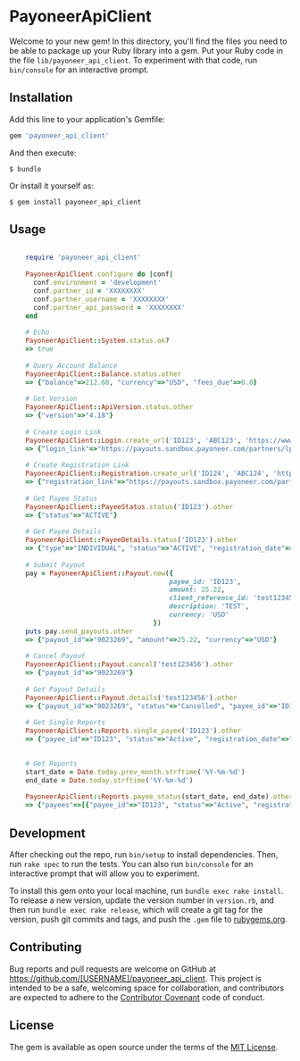 # PayoneerApiClient

Welcome to your new gem! In this directory, you'll find the files you need to be able to package up your Ruby library into a gem. Put your Ruby code in the file `lib/payoneer_api_client`. To experiment with that code, run `bin/console` for an interactive prompt.

## Installation

Add this line to your application's Gemfile:

```ruby
gem 'payoneer_api_client'
```

And then execute:

    $ bundle

Or install it yourself as:

    $ gem install payoneer_api_client

## Usage

```ruby

    require 'payoneer_api_client'
    
    PayoneerApiClient.configure do |conf|
      conf.environment = 'development'
      conf.partner_id = 'XXXXXXXX'
      conf.partner_username = 'XXXXXXXX'
      conf.partner_api_password = 'XXXXXXXX'
    end
    
    # Echo
    PayoneerApiClient::System.status.ok?
    => true
    
    # Query Account Balance
    PayoneerApiClient::Balance.status.other
    => {"balance"=>212.68, "currency"=>"USD", "fees_due"=>0.0}
    
    # Get Version
    PayoneerApiClient::ApiVersion.status.other
    => {"version"=>"4.18"}
    
    # Create Login Link
    PayoneerApiClient::Login.create_url('ID123', 'ABC123', 'https://www.yoursite.com').other
    => {"login_link"=>"https://payouts.sandbox.payoneer.com/partners/lp.aspx?token=0a7ece12cfa64ea1baa66c0c7780dab99EAA6CCB85"}
    
    # Create Registration Link
    PayoneerApiClient::Registration.create_url('ID124', 'ABC124', 'https://www.yoursite.com').other
    => {"registration_link"=>"https://payouts.sandbox.payoneer.com/partners/lp.aspx?token=eaad141d0123448a820b6dc926cdaf22A70C308DA1"}
    
    # Get Payee Status
    PayoneerApiClient::PayeeStatus.status('ID123').other
    => {"status"=>"ACTIVE"}
    
    # Get Payee Details
    PayoneerApiClient::PayeeDetails.status('ID123').other
    => {"type"=>"INDIVIDUAL", "status"=>"ACTIVE", "registration_date"=>"2016-01-22", "contact"=>{"first_name"=>"Test", "last_name"=>"Test", "email"=>"test@gmail.com", "mobile"=>"XXXXXXXXXXX", "phone"=>""}, "address"=>{"country"=>"XX", "state"=>"", "zip_code"=>"XXXXX", "address_line_1"=>"Test", "address_line_2"=>"Test", "city"=>"Test"}, "payout_method"=>{"type"=>"BANK", "currency"=>"USD"}}
    
    # Submit Payout
    pay = PayoneerApiClient::Payout.new({
                                        payee_id: 'ID123',
                                        amount: 25.22,
                                        client_reference_id: 'test123456',
                                        description: 'TEST',
                                        currency: 'USD'
                                    })
    puts pay.send_payouts.other
    => {"payout_id"=>"9023269", "amount"=>25.22, "currency"=>"USD"}
    
    # Cancel Payout
    PayoneerApiClient::Payout.cancel('test123456').other
    => {"payout_id"=>"9023269"}
    
    # Get Payout Details
    PayoneerApiClient::Payout.details('test123456').other
    => {"payout_id"=>"9023269", "status"=>"Cancelled", "payee_id"=>"ID123", "payout_date"=>"2018-01-24T08:40:06.053", "amount"=>25.22, "currency"=>"USD"}
    
    # Get Single Reports
    PayoneerApiClient::Reports.single_payee('ID123').other
    => {"payee_id"=>"ID123", "status"=>"Active", "registration_date"=>"2018-01-19", "payout_method"=>"iACH", "company"=>{}, "total_amount"=>282.08, "payouts"=>[{"client_reference_id"=>"ABC123", "date"=>"2018-01-23T09:21:28", "amount"=>55.1, "currency"=>"USD", "description"=>"TEST", "status"=>"Funded"}, {"client_reference_id"=>"test1234", "date"=>"2018-01-24T08:12:30", "amount"=>25.22, "currency"=>"USD", "description"=>"TEST", "status"=>"Funded"}, {"client_reference_id"=>"1234tttt", "date"=>"2018-01-23T02:10:01", "amount"=>25.22, "currency"=>"USD", "description"=>"TEST", "status"=>"Cancelled"}, {"client_reference_id"=>"test1234567890", "date"=>"2018-01-24T07:54:32", "amount"=>25.22, "currency"=>"USD", "description"=>"TEST", "status"=>"Cancelled"}, {"client_reference_id"=>"test12", "date"=>"2018-01-24T08:09:20", "amount"=>25.22, "currency"=>"USD", "description"=>"TEST", "status"=>"Cancelled"}, {"client_reference_id"=>"test123456", "date"=>"2018-01-24T08:40:06", "amount"=>25.22, "currency"=>"USD", "description"=>"TEST", "status"=>"Cancelled"}, {"client_reference_id"=>"1234tttt", "date"=>"2018-01-23T02:17:31", "amount"=>25.22, "currency"=>"USD", "description"=>"Payment 1234tttt refunded", "status"=>"Refund"}, {"client_reference_id"=>"test1234567890", "date"=>"2018-01-24T07:54:33", "amount"=>25.22, "currency"=>"USD", "description"=>"Payment test1234567890 refunded", "status"=>"Refund"}, {"client_reference_id"=>"test12", "date"=>"2018-01-24T08:09:21", "amount"=>25.22, "currency"=>"USD", "description"=>"Payment test12 refunded", "status"=>"Refund"}, {"client_reference_id"=>"test123456", "date"=>"2018-01-24T08:41:03", "amount"=>25.22, "currency"=>"USD", "description"=>"Payment test123456 refunded", "status"=>"Refund"}]}
    

    # Get Reports
    start_date = Date.today.prev_month.strftime('%Y-%m-%d')
    end_date = Date.today.strftime('%Y-%m-%d')
    
    PayoneerApiClient::Reports.payee_status(start_date, end_date).other
    => {"payees"=>[{"payee_id"=>"ID123", "status"=>"Active", "registration_date"=>"2018-01-19", "payout_method"=>"BANK", "total_amount"=>282.08, "payouts"=>[{"client_reference_id"=>"ABC123", "date"=>"2018-01-23T09:21:28", "amount"=>55.1, "currency"=>"USD", "description"=>"TEST", "status"=>"Funded"}, {"client_reference_id"=>"test1234", "date"=>"2018-01-24T08:12:30", "amount"=>25.22, "currency"=>"USD", "description"=>"TEST", "status"=>"Funded"}, {"client_reference_id"=>"1234tttt", "date"=>"2018-01-23T02:10:01", "amount"=>25.22, "currency"=>"USD", "description"=>"TEST", "status"=>"Cancelled"}, {"client_reference_id"=>"test1234567890", "date"=>"2018-01-24T07:54:32", "amount"=>25.22, "currency"=>"USD", "description"=>"TEST", "status"=>"Cancelled"}, {"client_reference_id"=>"test12", "date"=>"2018-01-24T08:09:20", "amount"=>25.22, "currency"=>"USD", "description"=>"TEST", "status"=>"Cancelled"}, {"client_reference_id"=>"test123456", "date"=>"2018-01-24T08:40:06", "amount"=>25.22, "currency"=>"USD", "description"=>"TEST", "status"=>"Cancelled"}, {"client_reference_id"=>"1234tttt", "date"=>"2018-01-23T02:17:31", "amount"=>25.22, "currency"=>"USD", "description"=>"Payment 1234tttt refunded", "status"=>"Refund"}, {"client_reference_id"=>"test1234567890", "date"=>"2018-01-24T07:54:33", "amount"=>25.22, "currency"=>"USD", "description"=>"Payment test1234567890 refunded", "status"=>"Refund"}, {"client_reference_id"=>"test12", "date"=>"2018-01-24T08:09:21", "amount"=>25.22, "currency"=>"USD", "description"=>"Payment test12 refunded", "status"=>"Refund"}, {"client_reference_id"=>"test123456", "date"=>"2018-01-24T08:41:03", "amount"=>25.22, "currency"=>"USD", "description"=>"Payment test123456 refunded", "status"=>"Refund"}]}]}
```

## Development

After checking out the repo, run `bin/setup` to install dependencies. Then, run `rake spec` to run the tests. You can also run `bin/console` for an interactive prompt that will allow you to experiment.

To install this gem onto your local machine, run `bundle exec rake install`. To release a new version, update the version number in `version.rb`, and then run `bundle exec rake release`, which will create a git tag for the version, push git commits and tags, and push the `.gem` file to [rubygems.org](https://rubygems.org).

## Contributing

Bug reports and pull requests are welcome on GitHub at https://github.com/[USERNAME]/payoneer_api_client. This project is intended to be a safe, welcoming space for collaboration, and contributors are expected to adhere to the [Contributor Covenant](http://contributor-covenant.org) code of conduct.

## License

The gem is available as open source under the terms of the [MIT License](https://opensource.org/licenses/MIT).